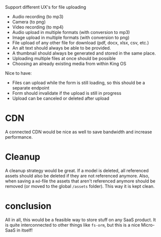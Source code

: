 Support different UX's for file uploading

- Audio recording (to mp3)
- Camera (to png)
- Video recording (to mp4)
- Audio upload in multiple formats (with conversion to mp3)
- Image upload in multiple formats (with conversion to png)
- File upload of any other file for download (pdf, docx, xlsx, csv, etc.)
- An alt text should always be able to be provided.
- A thumbnail should always be generated and stored in the same place.
- Uploading multiple files at once should be possible
- Choosing an already existing media from within King OS

Nice to have:

- Files can upload while the form is still loading, so this should be a separate endpoint
- Form should invalidate if the upload is still in progress
- Upload can be canceled or deleted after upload

# CDN

A connected CDN would be nice as well to save bandwidth and increase performance.

# Cleanup

A cleanup strategy would be great. If a model is deleted, all referenced assets should also be deleted if they are not referenced anymore. Also, when saving a `md`-file the assets that aren't referenced anymore should be removed (or moved to the global `/assets` folder). This way it is kept clean.

# conclusion

All in all, this would be a feasible way to store stuff on any SaaS product. It is quite interconnected to other things like `fs-orm`, but this is a nice Micro-SaaS in itself!
